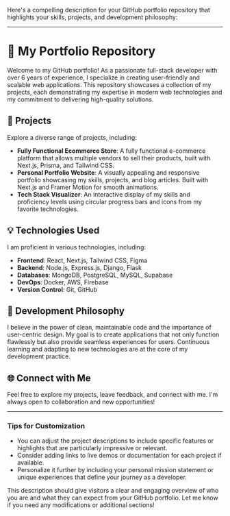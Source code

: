 Here's a compelling description for your GitHub portfolio repository that highlights your skills, projects, and development philosophy:

---

# 🌟 My Portfolio Repository

Welcome to my GitHub portfolio! As a passionate full-stack developer with over 6 years of experience, I specialize in creating user-friendly and scalable web applications. This repository showcases a collection of my projects, each demonstrating my expertise in modern web technologies and my commitment to delivering high-quality solutions.

## 🚀 Projects
Explore a diverse range of projects, including:

- **Fully Functional Ecommerce Store**: A fully functional e-commerce platform that allows multiple vendors to sell their products, built with Next.js, Prisma, and Tailwind CSS.
- **Personal Portfolio Website**: A visually appealing and responsive portfolio showcasing my skills, projects, and blog articles. Built with Next.js and Framer Motion for smooth animations.
- **Tech Stack Visualizer**: An interactive display of my skills and proficiency levels using circular progress bars and icons from my favorite technologies.

## 💡 Technologies Used
I am proficient in various technologies, including:
- **Frontend**: React, Next.js, Tailwind CSS, Figma
- **Backend**: Node.js, Express.js, Django, Flask
- **Databases**: MongoDB, PostgreSQL, MySQL, Supabase
- **DevOps**: Docker, AWS, Firebase
- **Version Control**: Git, GitHub

## 🔧 Development Philosophy
I believe in the power of clean, maintainable code and the importance of user-centric design. My goal is to create applications that not only function flawlessly but also provide seamless experiences for users. Continuous learning and adapting to new technologies are at the core of my development practice.

## 🌐 Connect with Me
Feel free to explore my projects, leave feedback, and connect with me. I'm always open to collaboration and new opportunities!

---

### Tips for Customization
- You can adjust the project descriptions to include specific features or highlights that are particularly impressive or relevant.
- Consider adding links to live demos or documentation for each project if available.
- Personalize it further by including your personal mission statement or unique experiences that define your journey as a developer.

This description should give visitors a clear and engaging overview of who you are and what they can expect from your GitHub portfolio. Let me know if you need any modifications or additional sections!
